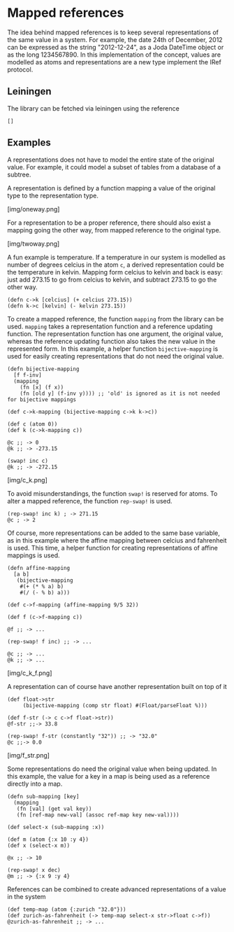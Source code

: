 Mapped references
=================

The idea behind mapped references is to keep several representations of the same value in a system.
For example, the date 24th of December, 2012 can be expressed as the string "2012-12-24", as a Joda DateTime object or as the long 1234567890.
In this implementation of the concept, values are modelled as atoms and representations are a new type implement the IRef protocol.

Leiningen
---------

The library can be fetched via leiningen using the reference

    []

Examples
--------

A representations does not have to model the entire state of the original value.
For example, it could model a subset of tables from a database of a subtree.

A representation is defined by a function mapping a value of the original type to the representation type.

[img/oneway.png]

For a representation to be a proper reference, there should also exist a mapping going the other way, from mapped reference to the original type.

[img/twoway.png]

A fun example is temperature.
If a temperature in our system is modelled as number of degrees celcius in the atom `c`, a derived representation could be the temperature in kelvin.
Mapping form celcius to kelvin and back is easy: just add 273.15 to go from celcius to kelvin, and subtract 273.15 to go the other way.

    (defn c->k [celcius] (+ celcius 273.15))
    (defn k->c [kelvin] (- kelvin 273.15))

To create a mapped reference, the function `mapping` from the library can be used.
`mapping` takes a representation function and a reference updating function.
The representation function has one argument, the original value, whereas the reference updating function also takes the new value in the represented form.
In this example, a helper function `bijective-mapping` is used for easily creating representations that do not need the original value.

    (defn bijective-mapping
      [f f-inv]
      (mapping
        (fn [x] (f x))
        (fn [old y] (f-inv y)))) ;; 'old' is ignored as it is not needed for bijective mappings

    (def c->k-mapping (bijective-mapping c->k k->c))

    (def c (atom 0))
    (def k (c->k-mapping c))

    @c ;; -> 0
    @k ;; -> -273.15
    
    (swap! inc c)
    @k ;; -> -272.15

[img/c_k.png]

To avoid misunderstandings, the function `swap!` is reserved for atoms.
To alter a mapped reference, the function `rep-swap!` is used.

    (rep-swap! inc k) ; -> 271.15
    @c ; -> 2

Of course, more representations can be added to the same base variable, as in this example where the affine mapping between celcius and fahrenheit is used.
This time, a helper function for creating representations of affine mappings is used.

    (defn affine-mapping
      [a b]
       (bijective-mapping
        #(+ (* % a) b)
        #(/ (- % b) a)))  

    (def c->f-mapping (affine-mapping 9/5 32))

    (def f (c->f-mapping c))

    @f ;; -> ...

    (rep-swap! f inc) ;; -> ...
    
    @c ;; -> ...
    @k ;; -> ...

[img/c_k_f.png]

A representation can of course have another representation built on top of it

    (def float->str
         (bijective-mapping (comp str float) #(Float/parseFloat %)))

    (def f-str (-> c c->f float->str))
    @f-str ;;-> 33.8
    
    (rep-swap! f-str (constantly "32")) ;; -> "32.0"
    @c ;;-> 0.0

[img/f_str.png]

Some representations do need the original value when being updated.
In this example, the value for a key in a map is being used as a reference directly into a map.

    (defn sub-mapping [key]
      (mapping
       (fn [val] (get val key))
       (fn [ref-map new-val] (assoc ref-map key new-val))))

    (def select-x (sub-mapping :x))

    (def m (atom {:x 10 :y 4})
    (def x (select-x m))

    @x ;; -> 10

    (rep-swap! x dec)
    @m ;; -> {:x 9 :y 4}

References can be combined to create advanced representations of a value in the system

    (def temp-map (atom {:zurich "32.0"}))
    (def zurich-as-fahrenheit (-> temp-map select-x str->float c->f))
    @zurich-as-fahrenheit ;; -> ...
    

